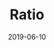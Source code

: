 ---
date: 2019-06-10
title: Ratio
company: Rambler
link: https://ui-kit.rambler.ru/#/
image: ./images/ratio.jpg
description: Ratio is a new Rambler design system designed to optimize work with the visual language of products and their interfaces.

---